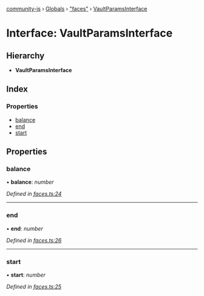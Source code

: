 [community-js](../README.md) › [Globals](../globals.md) › ["faces"](../modules/_faces_.md) › [VaultParamsInterface](_faces_.vaultparamsinterface.md)

# Interface: VaultParamsInterface

## Hierarchy

* **VaultParamsInterface**

## Index

### Properties

* [balance](_faces_.vaultparamsinterface.md#balance)
* [end](_faces_.vaultparamsinterface.md#end)
* [start](_faces_.vaultparamsinterface.md#start)

## Properties

###  balance

• **balance**: *number*

*Defined in [faces.ts:24](https://github.com/CommunityXYZ/community-js/blob/5b18796/src/faces.ts#L24)*

___

###  end

• **end**: *number*

*Defined in [faces.ts:26](https://github.com/CommunityXYZ/community-js/blob/5b18796/src/faces.ts#L26)*

___

###  start

• **start**: *number*

*Defined in [faces.ts:25](https://github.com/CommunityXYZ/community-js/blob/5b18796/src/faces.ts#L25)*
